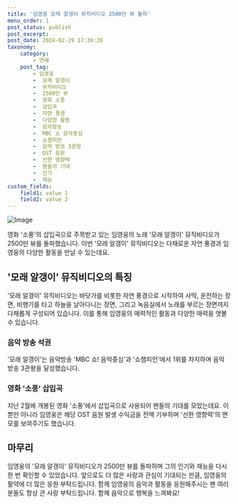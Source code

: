 ```yaml
---
title: '임영웅 모래 알갱이 뮤직비디오 2500만 뷰 돌파'
menu_order: 1
post_status: publish
post_excerpt: 
post_date: 2024-02-29 17:36:28
taxonomy:
    category:
        - 연예
    post_tag:
        - 임영웅
        -  모래 알갱이
        -  뮤직비디오
        -  2500만 뷰
        -  영화 소풍
        -  삽입곡
        -  자연 풍경
        -  다양한 활동
        -  음악방송
        -  MBC 쇼 음악중심
        -  쇼챔피언
        -  음악 방송 3관왕
        -  OST 음원
        -  선한 영향력
        -  팬들의 기대
        -  인기
        -  재능
custom_fields:
    field1: value 1
    field2: value 2
---
```


![Image](https://ssl.pstatic.net/mimgnews/image/076/2024/02/28/2024022801001945200263151_20240228082005412.jpg?type=w540)

영화 '소풍'의 삽입곡으로 주목받고 있는 임영웅의 노래 '모래 알갱이' 뮤직비디오가 2500만 뷰를 돌파했습니다. 이번 '모래 알갱이' 뮤직비디오는 다채로운 자연 풍경과 임영웅의 다양한 활동을 만날 수 있는데요.
## '모래 알갱이' 뮤직비디오의 특징
'모래 알갱이' 뮤직비디오는 바닷가를 비롯한 자연 풍경으로 시작하여 사막, 운전하는 장면, 비행기를 타고 하늘을 날아다니는 장면, 그리고 녹음실에서 노래를 부르는 장면까지 다채롭게 구성되어 있습니다. 이를 통해 임영웅의 매력적인 활동과 다양한 매력을 엿볼 수 있습니다.
### 음악 방송 석권
'모래 알갱이'는 음악방송 'MBC 쇼! 음악중심'과 '쇼챔피언'에서 1위를 차지하며 음악 방송 3관왕을 달성했습니다.
### 영화 '소풍' 삽입곡
지난 2월에 개봉된 영화 '소풍'에서 삽입곡으로 사용되어 팬들의 기대를 모았는데요. 이뿐만 아니라 임영웅은 해당 OST 음원 발생 수익금을 전액 기부하며 '선한 영향력'의 면모를 보여주기도 했습니다.
## 마무리
임영웅의 '모래 알갱이' 뮤직비디오가 2500만 뷰를 돌파하며 그의 인기와 재능을 다시 한 번 확인할 수 있었습니다. 앞으로도 더 많은 사랑과 관심이 기대되는 만큼, 임영웅의 활약에 더 많은 응원 부탁드립니다. 함께 임영웅의 음악과 활동을 응원해주시는 팬 여러분들도 항상 큰 사랑 부탁드립니다. 함께 음악으로 행복을 느껴봐요!
